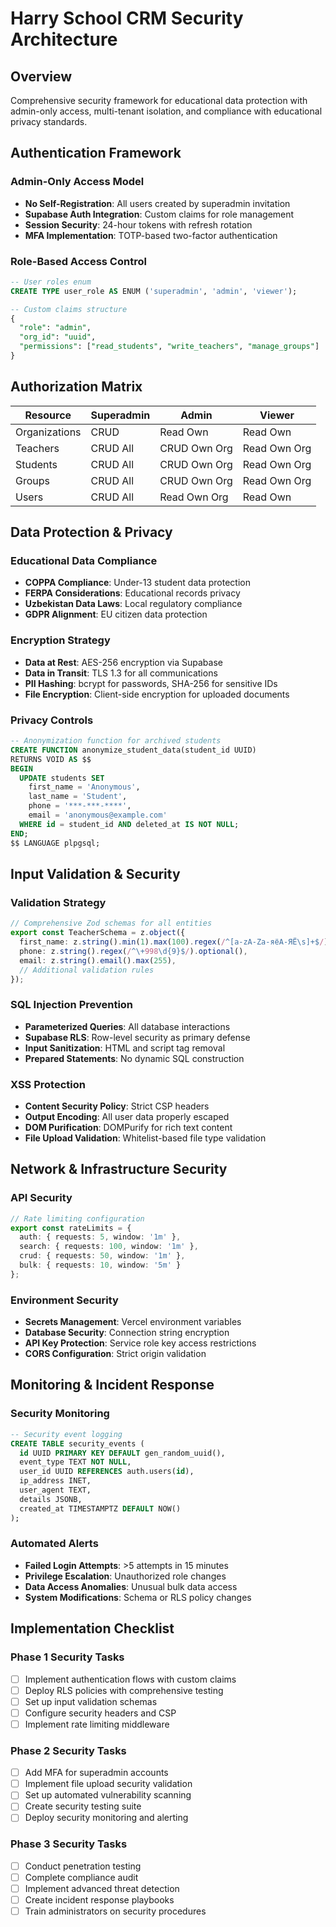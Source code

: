 # Harry School CRM Security Architecture

## Overview
Comprehensive security framework for educational data protection with admin-only access, multi-tenant isolation, and compliance with educational privacy standards.

## Authentication Framework

### Admin-Only Access Model
- **No Self-Registration**: All users created by superadmin invitation
- **Supabase Auth Integration**: Custom claims for role management
- **Session Security**: 24-hour tokens with refresh rotation
- **MFA Implementation**: TOTP-based two-factor authentication

### Role-Based Access Control
```sql
-- User roles enum
CREATE TYPE user_role AS ENUM ('superadmin', 'admin', 'viewer');

-- Custom claims structure
{
  "role": "admin",
  "org_id": "uuid",
  "permissions": ["read_students", "write_teachers", "manage_groups"]
}
```

## Authorization Matrix

| Resource | Superadmin | Admin | Viewer |
|----------|------------|-------|--------|
| Organizations | CRUD | Read Own | Read Own |
| Teachers | CRUD All | CRUD Own Org | Read Own Org |
| Students | CRUD All | CRUD Own Org | Read Own Org |
| Groups | CRUD All | CRUD Own Org | Read Own Org |
| Users | CRUD All | Read Own Org | Read Own |

## Data Protection & Privacy

### Educational Data Compliance
- **COPPA Compliance**: Under-13 student data protection
- **FERPA Considerations**: Educational records privacy
- **Uzbekistan Data Laws**: Local regulatory compliance
- **GDPR Alignment**: EU citizen data protection

### Encryption Strategy
- **Data at Rest**: AES-256 encryption via Supabase
- **Data in Transit**: TLS 1.3 for all communications
- **PII Hashing**: bcrypt for passwords, SHA-256 for sensitive IDs
- **File Encryption**: Client-side encryption for uploaded documents

### Privacy Controls
```sql
-- Anonymization function for archived students
CREATE FUNCTION anonymize_student_data(student_id UUID) 
RETURNS VOID AS $$
BEGIN
  UPDATE students SET
    first_name = 'Anonymous',
    last_name = 'Student',
    phone = '***-***-****',
    email = 'anonymous@example.com'
  WHERE id = student_id AND deleted_at IS NOT NULL;
END;
$$ LANGUAGE plpgsql;
```

## Input Validation & Security

### Validation Strategy
```typescript
// Comprehensive Zod schemas for all entities
export const TeacherSchema = z.object({
  first_name: z.string().min(1).max(100).regex(/^[a-zA-Zа-яёА-ЯЁ\s]+$/),
  phone: z.string().regex(/^\+998\d{9}$/).optional(),
  email: z.string().email().max(255),
  // Additional validation rules
});
```

### SQL Injection Prevention
- **Parameterized Queries**: All database interactions
- **Supabase RLS**: Row-level security as primary defense
- **Input Sanitization**: HTML and script tag removal
- **Prepared Statements**: No dynamic SQL construction

### XSS Protection
- **Content Security Policy**: Strict CSP headers
- **Output Encoding**: All user data properly escaped
- **DOM Purification**: DOMPurify for rich text content
- **File Upload Validation**: Whitelist-based file type validation

## Network & Infrastructure Security

### API Security
```typescript
// Rate limiting configuration
export const rateLimits = {
  auth: { requests: 5, window: '1m' },
  search: { requests: 100, window: '1m' },
  crud: { requests: 50, window: '1m' },
  bulk: { requests: 10, window: '5m' }
};
```

### Environment Security
- **Secrets Management**: Vercel environment variables
- **Database Security**: Connection string encryption
- **API Key Protection**: Service role key access restrictions
- **CORS Configuration**: Strict origin validation

## Monitoring & Incident Response

### Security Monitoring
```sql
-- Security event logging
CREATE TABLE security_events (
  id UUID PRIMARY KEY DEFAULT gen_random_uuid(),
  event_type TEXT NOT NULL,
  user_id UUID REFERENCES auth.users(id),
  ip_address INET,
  user_agent TEXT,
  details JSONB,
  created_at TIMESTAMPTZ DEFAULT NOW()
);
```

### Automated Alerts
- **Failed Login Attempts**: >5 attempts in 15 minutes
- **Privilege Escalation**: Unauthorized role changes
- **Data Access Anomalies**: Unusual bulk data access
- **System Modifications**: Schema or RLS policy changes

## Implementation Checklist

### Phase 1 Security Tasks
- [ ] Implement authentication flows with custom claims
- [ ] Deploy RLS policies with comprehensive testing
- [ ] Set up input validation schemas
- [ ] Configure security headers and CSP
- [ ] Implement rate limiting middleware

### Phase 2 Security Tasks
- [ ] Add MFA for superadmin accounts
- [ ] Implement file upload security validation
- [ ] Set up automated vulnerability scanning
- [ ] Create security testing suite
- [ ] Deploy security monitoring and alerting

### Phase 3 Security Tasks
- [ ] Conduct penetration testing
- [ ] Complete compliance audit
- [ ] Implement advanced threat detection
- [ ] Create incident response playbooks
- [ ] Train administrators on security procedures